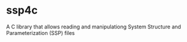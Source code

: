 # ssp4c
A C library that allows reading and manipulationg System Structure and Parameterization (SSP) files
